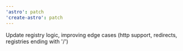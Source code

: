 ```yaml
---
'astro': patch
'create-astro': patch
---
```


Update registry logic, improving edge cases (http support, redirects, registries ending with '/')
